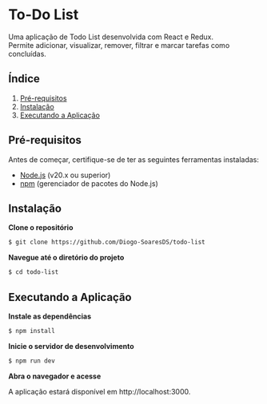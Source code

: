 # To-Do List

Uma aplicação de Todo List desenvolvida com React e Redux.  
Permite adicionar, visualizar, remover, filtrar e marcar tarefas como concluídas.

## Índice

1. [Pré-requisitos](#pré-requisitos)
2. [Instalação](#instalação)
3. [Executando a Aplicação](#executando-a-aplicação)

## Pré-requisitos

Antes de começar, certifique-se de ter as seguintes ferramentas instaladas:

- [Node.js](https://nodejs.org/) (v20.x ou superior)
- [npm](https://www.npmjs.com/) (gerenciador de pacotes do Node.js)

## Instalação

**Clone o repositório**

```bash
$ git clone https://github.com/Diogo-SoaresDS/todo-list
```

**Navegue até o diretório do projeto**
```bash
$ cd todo-list
```

## Executando a Aplicação


**Instale as dependências**
```bash
$ npm install
```

**Inicie o servidor de desenvolvimento**
```bash
$ npm run dev
```

**Abra o navegador e acesse**

A aplicação estará disponível em http://localhost:3000.